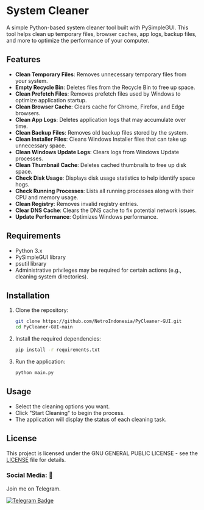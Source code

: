 # System Cleaner

A simple Python-based system cleaner tool built with PySimpleGUI. This tool helps clean up temporary files, browser caches, app logs, backup files, and more to optimize the performance of your computer.

## Features

- **Clean Temporary Files**: Removes unnecessary temporary files from your system.
- **Empty Recycle Bin**: Deletes files from the Recycle Bin to free up space.
- **Clean Prefetch Files**: Removes prefetch files used by Windows to optimize application startup.
- **Clean Browser Cache**: Clears cache for Chrome, Firefox, and Edge browsers.
- **Clean App Logs**: Deletes application logs that may accumulate over time.
- **Clean Backup Files**: Removes old backup files stored by the system.
- **Clean Installer Files**: Cleans Windows Installer files that can take up unnecessary space.
- **Clean Windows Update Logs**: Clears logs from Windows Update processes.
- **Clean Thumbnail Cache**: Deletes cached thumbnails to free up disk space.
- **Check Disk Usage**: Displays disk usage statistics to help identify space hogs.
- **Check Running Processes**: Lists all running processes along with their CPU and memory usage.
- **Clean Registry**: Removes invalid registry entries.
- **Clear DNS Cache**: Clears the DNS cache to fix potential network issues.
- **Update Performance**: Optimizes Windows performance.

## Requirements

- Python 3.x
- PySimpleGUI library
- psutil library
- Administrative privileges may be required for certain actions (e.g., cleaning system directories).

## Installation

1. Clone the repository:

    ```bash
    git clone https://github.com/NetroIndonesia/PyCleaner-GUI.git
    cd PyCleaner-GUI-main
    ```

2. Install the required dependencies:

    ```bash
    pip install -r requirements.txt
    ```

3. Run the application:

    ```bash
    python main.py
    ```

## Usage

- Select the cleaning options you want.
- Click "Start Cleaning" to begin the process.
- The application will display the status of each cleaning task.
  
## License

This project is licensed under the GNU GENERAL PUBLIC LICENSE - see the [LICENSE](LICENSE) file for details.


### Social Media: 📡    
Join me on Telegram.

[![Telegram Badge](https://img.shields.io/badge/Telegram-blue?style=for-the-badge&logo=telegram&logoColor=white)](https://t.me/htfgtps)
